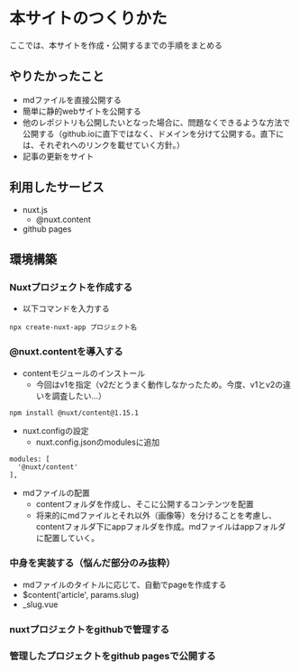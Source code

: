 # 本サイトのつくりかた
ここでは、本サイトを作成・公開するまでの手順をまとめる

## やりたかったこと
- mdファイルを直接公開する
- 簡単に静的webサイトを公開する
- 他のレポジトリも公開したいとなった場合に、問題なくできるような方法で公開する（github.ioに直下ではなく、ドメインを分けて公開する。直下には、それぞれへのリンクを載せていく方針。）
- 記事の更新をサイト

## 利用したサービス
- nuxt.js
  - @nuxt.content
- github pages

## 環境構築
### Nuxtプロジェクトを作成する
- 以下コマンドを入力する
```
npx create-nuxt-app プロジェクト名
```

### @nuxt.contentを導入する
- contentモジュールのインストール
  - 今回はv1を指定（v2だとうまく動作しなかったため。今度、v1とv2の違いを調査したい…）
```
npm install @nuxt/content@1.15.1
```

- nuxt.configの設定
  - nuxt.config.jsonのmodulesに追加
```
modules: [
  '@nuxt/content'
],
```

- mdファイルの配置
  - contentフォルダを作成し、そこに公開するコンテンツを配置
  - 将来的にmdファイルとそれ以外（画像等）を分けることを考慮し、contentフォルダ下にappフォルダを作成。mdファイルはappフォルダに配置していく。

### 中身を実装する（悩んだ部分のみ抜粋）
- mdファイルのタイトルに応じて、自動でpageを作成する
- $content('article', params.slug)
- _slug.vue

### nuxtプロジェクトをgithubで管理する

### 管理したプロジェクトをgithub pagesで公開する


